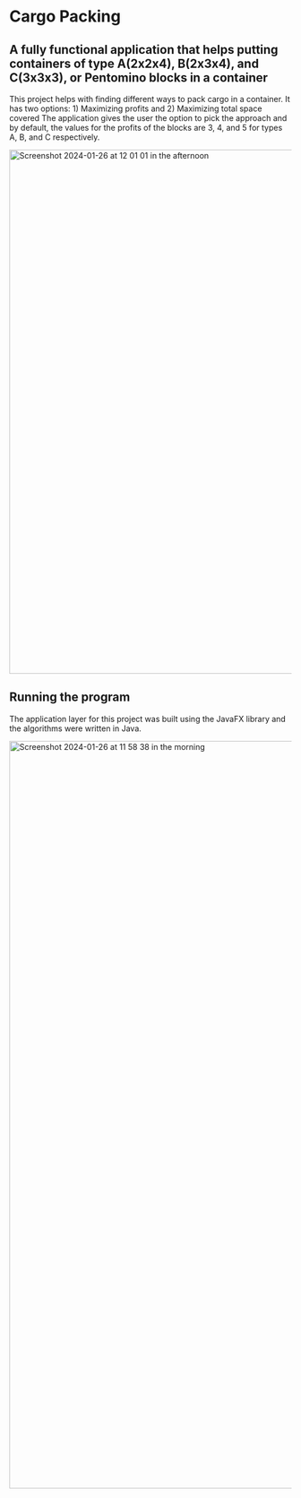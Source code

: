 # Cargo Packing



## A fully functional application that helps putting containers of type A(2x2x4), B(2x3x4), and C(3x3x3), or Pentomino blocks in a container

This project helps with finding different ways to pack cargo in a container. It has two options: 1) Maximizing profits and 2) Maximizing total space covered
The application gives the user the option to pick the approach and by default, the values for the profits of the blocks are 3, 4, and 5 for types A, B, and C respectively.

<img width="936" alt="Screenshot 2024-01-26 at 12 01 01 in the afternoon" src="https://github.com/Amir-Mohseni/CargoPacking/assets/51225853/29b1cc6f-83fa-41fe-a64b-a5ebc4e18784">


## Running the program




The application layer for this project was built using the JavaFX library and the algorithms were written in Java.

<img width="1335" alt="Screenshot 2024-01-26 at 11 58 38 in the morning" src="https://github.com/Amir-Mohseni/CargoPacking/assets/51225853/a8b0c69c-abab-4527-b398-05beaae6efe3">

